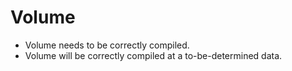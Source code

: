 # Volume

* Volume needs to be correctly compiled.
* Volume will be correctly compiled at a to-be-determined data.